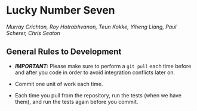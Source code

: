 # Lucky Number Seven

*Murray Crichton, Roy Hotrabhvanon, Teun Kokke, Yiheng Liang, Paul Scherer, Chris Seaton*

## General Rules to Development
- ***IMPORTANT:*** Please make sure to perform a `git pull` each time before and after you code in order to avoid integration conflicts later on.

- Commit one unit of work each time.

- Each time you pull from the repository, run the tests (when we have them), and run the tests again before you commit.


